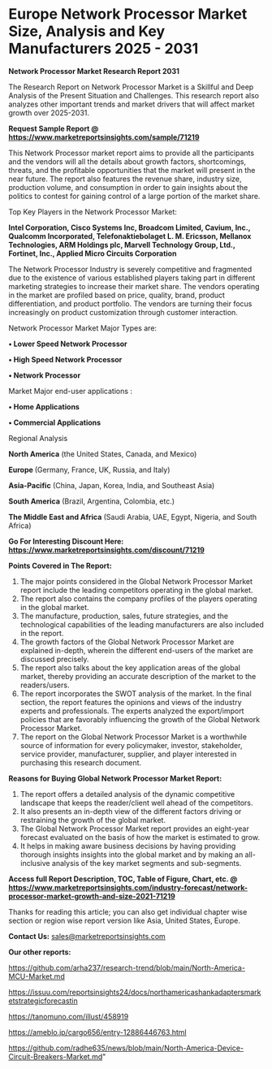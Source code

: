 # Europe Network Processor Market Size, Analysis and Key Manufacturers 2025 - 2031

<strong>Network Processor Market Research Report 2031</strong>

The Research Report on Network Processor Market is a Skillful and Deep Analysis of the Present Situation and Challenges. This research report also analyzes other important trends and market drivers that will affect market growth over 2025-2031.

<strong>Request Sample Report @ <a href=https://www.marketreportsinsights.com/sample/71219>https://www.marketreportsinsights.com/sample/71219</a></strong>

This Network Processor market report aims to provide all the participants and the vendors will all the details about growth factors, shortcomings, threats, and the profitable opportunities that the market will present in the near future. The report also features the revenue share, industry size, production volume, and consumption in order to gain insights about the politics to contest for gaining control of a large portion of the market share.

Top Key Players in the Network Processor Market:

<strong>Intel Corporation, Cisco Systems Inc, Broadcom Limited, Cavium, Inc., Qualcomm Incorporated, Telefonaktiebolaget L. M. Ericsson, Mellanox Technologies, ARM Holdings plc, Marvell Technology Group, Ltd., Fortinet, Inc., Applied Micro Circuits Corporation</strong>

The Network Processor Industry is severely competitive and fragmented due to the existence of various established players taking part in different marketing strategies to increase their market share. The vendors operating in the market are profiled based on price, quality, brand, product differentiation, and product portfolio. The vendors are turning their focus increasingly on product customization through customer interaction.

Network Processor Market Major Types are:

<strong>• Lower Speed Network Processor

• High Speed Network Processor

• Network Processor</strong>

Market Major end-user applications :

<strong>• Home Applications

• Commercial Applications</strong>

Regional Analysis

</u><strong><b>North America</b></strong> (the United States, Canada, and Mexico)

<strong><b>Europe </b></strong>(Germany, France, UK, Russia, and Italy)

<strong><b>Asia-Pacific</b></strong> (China, Japan, Korea, India, and Southeast Asia)

<strong><b>South America</b></strong> (Brazil, Argentina, Colombia, etc.)

<strong><b>The Middle East and Africa</b></strong> (Saudi Arabia, UAE, Egypt, Nigeria, and South Africa)

<strong>Go For Interesting Discount Here: <a href=https://www.marketreportsinsights.com/discount/71219>https://www.marketreportsinsights.com/discount/71219</a></strong>

<strong>Points Covered in The Report:</strong>
<ol>
  <li>The major points considered in the Global Network Processor Market report include the leading competitors operating in the global market.</li>
  <li>The report also contains the company profiles of the players operating in the global market.</li>
  <li>The manufacture, production, sales, future strategies, and the technological capabilities of the leading manufacturers are also included in the report.</li>
  <li>The growth factors of the Global Network Processor Market are explained in-depth, wherein the different end-users of the market are discussed precisely.</li>
  <li>The report also talks about the key application areas of the global market, thereby providing an accurate description of the market to the readers/users.</li>
  <li>The report incorporates the SWOT analysis of the market. In the final section, the report features the opinions and views of the industry experts and professionals. The experts analyzed the export/import policies that are favorably influencing the growth of the Global Network Processor Market.</li>
  <li>The report on the Global Network Processor Market is a worthwhile source of information for every policymaker, investor, stakeholder, service provider, manufacturer, supplier, and player interested in purchasing this research document.</li>
</ol>
<strong>Reasons for Buying Global Network Processor Market Report:</strong>

<ol>
  <li>The report offers a detailed analysis of the dynamic competitive landscape that keeps the reader/client well ahead of the competitors.</li>
  <li>It also presents an in-depth view of the different factors driving or restraining the growth of the global market.</li>
  <li>The Global Network Processor Market report provides an eight-year forecast evaluated on the basis of how the market is estimated to grow.</li>
  <li>It helps in making aware business decisions by having providing thorough insights insights into the global market and by making an all-inclusive analysis of the key market segments and sub-segments.</li>
</ol>
<strong>Access full Report Description, TOC, Table of Figure, Chart, etc. @ <a href=https://www.marketreportsinsights.com/industry-forecast/network-processor-market-growth-and-size-2021-71219>https://www.marketreportsinsights.com/industry-forecast/network-processor-market-growth-and-size-2021-71219</a></strong>


Thanks for reading this article; you can also get individual chapter wise section or region wise report version like Asia, United States, Europe.

<strong>Contact Us:</strong>
sales@marketreportsinsights.com

<strong>Our other reports:</strong>

<a href=https://github.com/arha237/research-trend/blob/main/North-America-MCU-Market.md>https://github.com/arha237/research-trend/blob/main/North-America-MCU-Market.md</a>

<a href=https://issuu.com/reportsinsights24/docs/northamericashankadaptersmarketstrategicforecastin>https://issuu.com/reportsinsights24/docs/northamericashankadaptersmarketstrategicforecastin</a>

<a href=https://tanomuno.com/illust/458919>https://tanomuno.com/illust/458919</a>

<a href=https://ameblo.jp/cargo656/entry-12886446763.html>https://ameblo.jp/cargo656/entry-12886446763.html</a>

<a href=https://github.com/radhe635/news/blob/main/North-America-Device-Circuit-Breakers-Market.md>https://github.com/radhe635/news/blob/main/North-America-Device-Circuit-Breakers-Market.md</a>"
